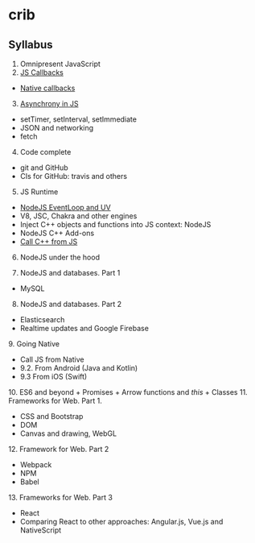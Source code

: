 # crib

## Syllabus
1. Omnipresent JavaScript
2. [JS Callbacks](https://github.com/olegkleiman/crib/blob/master/lesson2/readme.md)
  * [Native callbacks](https://github.com/olegkleiman/crib/blob/master/session2/nativeCallbacks/readme.md)
3. [Asynchrony in JS](https://github.com/olegkleiman/crib/blob/master/session3/readme.md)
  * setTimer, setInterval, setImmediate
  * JSON and networking
  * fetch
4. Code complete
  + git and GitHub
  + CIs for GitHub: travis and others
5. JS Runtime
  + [NodeJS EventLoop and UV](https://github.com/olegkleiman/crib/blob/master/session5/eventLoop/readme.md)
  + V8, JSC, Chakra and other engines
  + Inject C++ objects and functions into JS context: NodeJS
  + NodeJS C++ Add-ons
  + [Call C++ from JS](https://github.com/olegkleiman/crib/blob/master/session5/cpp/readme.md)
6. NodeJS under the hood

7. NodeJS and databases. Part 1
  + MySQL
8. NodeJS and databases. Part 2
<ul>
  <li>Elasticsearch</li>
  <li>Realtime updates and Google Firebase</li>
</ul>
9. Going Native
  <ul>
  <li>Call JS from Native</li>
  <li>9.2. From Android (Java and Kotlin)</li>
  <li>9.3 From iOS (Swift)</li>
  </ul>
10. ES6 and beyond
  + Promises
  + Arrow functions and <i>this</i>
  + Classes
</ul>
11. Frameworks for Web. Part 1.
  <ul>
  <li>CSS and Bootstrap</li>
  <li>DOM</li>
  <li>Canvas and drawing, WebGL</li>
  </ul>
12. Framework for Web. Part 2
<ul>
  <li>Webpack</li>
  <li>NPM</li>
  <li>Babel</li>
</ul>
13.  Frameworks for Web. Part 3
<ul>
  <li>React</li>
  <li>Comparing React to other approaches: Angular.js, Vue.js and NativeScript</li>
</ul>
